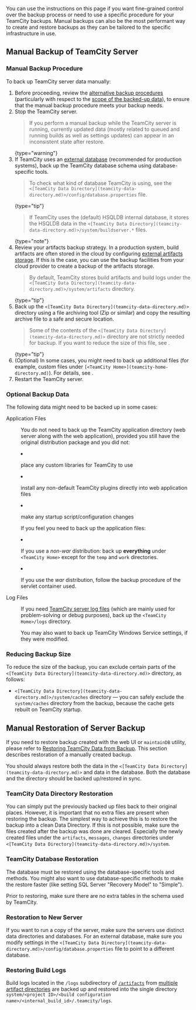 [//]: # (title: Manual Backup and Restore)
[//]: # (auxiliary-id: Manual Backup and Restore)

You can use the instructions on this page if you want fine-grained control over the backup process or need to use a specific procedure for your TeamCity backups. Manual backups can also be the most performant way to create and restore backups as they can be tailored to the specific infrastructure in use.

<anchor name="Server+Manual+Backup"/>

## Manual Backup of TeamCity Server

### Manual Backup Procedure

To back up TeamCity server data manually:

1. Before proceeding, review the [alternative backup procedures](teamcity-data-backup.md#Backup+Alternatives) (particularly with respect to the [scope of the backed-up data](teamcity-data-backup.md#What+Data+is+Backed+Up)), to ensure that the manual backup procedure meets your backup needs.
2. Stop the TeamCity server.
   > If you perform a manual backup while the TeamCity server is running, currently updated data (mostly related to queued and running builds as well as settings updates) can appear in an inconsistent state after restore.
   >
   {type="warning"}
3. If TeamCity uses an [external database](set-up-external-database.md) (recommended for production systems), back up the TeamCity database schema using database-specific tools.
   > To check what kind of database TeamCity is using, see the `<[TeamCity Data Directory](teamcity-data-directory.md)>/config/database.properties` file.
   >
   {type="tip"}
   > If TeamCity uses the (default) HSQLDB internal database, it stores the HSQLDB data in the `<[TeamCity Data Directory](teamcity-data-directory.md)>/system/buildserver.*` files.
   >
   {type="note"}
4. Review your artifacts backup strategy. In a production system, build artifacts are often stored in the cloud by configuring [external artifacts storage](configuring-artifacts-storage.md#external-artifacts-storage). If this is the case, you can use the backup facilities from your cloud provider to create a backup of the artifacts storage.
   > By default, TeamCity stores build artifacts and build logs under the `<[TeamCity Data Directory](teamcity-data-directory.md)>/system/artifacts` directory.
   >
   {type="tip"}
6. Back up the `<[TeamCity Data Directory](teamcity-data-directory.md)>` directory using a file archiving tool (Zip or similar) and copy the resulting archive file to a safe and secure location.
   > Some of the contents of the `<[TeamCity Data Directory](teamcity-data-directory.md)>` directory are not strictly needed for backup. If you want to reduce the size of this file, see [](#Reducing+Backup+Size).
   >
   {type="tip"}
7. (Optional) In some cases, you might need to back up additional files (for example, custom files under `[<TeamCity Home>](teamcity-home-directory.md)`). For details, see [](#Optional+Backup+Data).
8. Restart the TeamCity server.


### Optional Backup Data

The following data might need to be backed up in some cases:

<dl>

<dt><p>Application Files</p></dt>
<dd><p>You do not need to back up the TeamCity application directory (web server along with the web application), provided you still have the original distribution package and you did not:</p>
<list>
<li><p>place any custom libraries for TeamCity to use</p></li>
<li><p>install any non-default TeamCity plugins directly into web application files</p></li>
<li><p>make any startup script/configuration changes</p></li>
</list>
<p>If you feel you need to back up the application files:</p>
<list>
<li><p>If you use a <i>non-war</i> distribution: back up <b>everything</b> under <code>&lt;TeamCity Home&gt;</code> except for the <code>temp</code> and <code>work</code> directories.</p></li>
<li><p>If you use the <i>war</i> distribution, follow the backup procedure of the servlet container used.</p></li>
</list>
</dd>

<dt><p>Log Files</p>
</dt>
<dd><p>If you need <a href="teamcity-server-logs.md">TeamCity server log files</a> (which are mainly used for problem-solving or debug purposes), back up the  <code>&lt;TeamCity Home&gt;/logs</code> directory.</p>
<note><p>You may also want to back up TeamCity Windows Service settings, if they were modified.</p>
</note>
</dd>

</dl>


<anchor name="TeamCity+Data+Directory+Backup"/>

### Reducing Backup Size

To reduce the size of the backup, you can exclude certain parts of the `<[TeamCity Data Directory](teamcity-data-directory.md)>` directory, as follows:

* `<[TeamCity Data Directory](teamcity-data-directory.md)>/system/caches` directory — you can safely exclude the `system/caches` directory from the backup, because the cache gets rebuilt on TeamCity startup.

[//]: # (Internal note. Do not delete. "Manual Backup and Restored203e71.txt")


## Manual Restoration of Server Backup

If you need to restore backup created with the web UI or `maintainDB` utility, please refer to [Restoring TeamCity Data from Backup](restoring-teamcity-data-from-backup.md). This section describes restoration of a manually created backup.

You should always restore both the data in the `<[TeamCity Data Directory](teamcity-data-directory.md)>` and data in the database. Both the database and the directory should be backed up/restored in sync.

### TeamCity Data Directory Restoration

You can simply put the previously backed up files back to their original places. However, it is important that no extra files are present when restoring the backup. The simplest way to achieve this is to restore the backup into a clean Data Directory. If this is not possible, make sure the files created after the backup was done are cleared. Especially the newly created files under the `artifacts`, `messages`, `changes` directories under `<[TeamCity Data Directory](teamcity-data-directory.md)>/system`.

### TeamCity Database Restoration

The database must be restored using the database-specific tools and methods. You might also want to use database-specific methods to make the restore faster (like setting SQL Server "Recovery Model" to "Simple").

Prior to restoring, make sure there are no extra tables in the schema used by TeamCity.

### Restoration to New Server

If you want to run a copy of the server, make sure the servers use distinct data directories and databases. For an external database, make sure you modify settings in the `<[TeamCity Data Directory](teamcity-data-directory.md)>/config/database.properties` file to point to a different database.

### Restoring Build Logs

Build logs located in the `/logs` subdirectory of [`/artifacts`](teamcity-data-directory.md#artifacts) from [multiple artifact directories](build-artifact.md) are backed up and restored into the single directory `system/<project ID>/<build configuration name>/<internal_build_id>/.teamcity/logs`.
